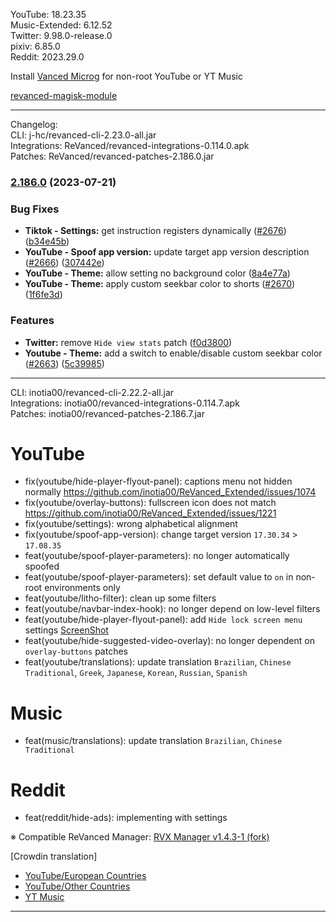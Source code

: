 YouTube: 18.23.35  
Music-Extended: 6.12.52  
Twitter: 9.98.0-release.0  
pixiv: 6.85.0  
Reddit: 2023.29.0  

Install [Vanced Microg](https://github.com/TeamVanced/VancedMicroG/releases) for non-root YouTube or YT Music  

[revanced-magisk-module](https://github.com/j-hc/revanced-magisk-module)  

---
Changelog:  
CLI: j-hc/revanced-cli-2.23.0-all.jar  
Integrations: ReVanced/revanced-integrations-0.114.0.apk  
Patches: ReVanced/revanced-patches-2.186.0.jar  

### [2.186.0](https://github.com/ReVanced/revanced-patches/compare/v2.185.0...v2.186.0) (2023-07-21)


### Bug Fixes

* **Tiktok - Settings:** get instruction registers dynamically ([#2676](https://github.com/ReVanced/revanced-patches/issues/2676)) ([b34e45b](https://github.com/ReVanced/revanced-patches/commit/b34e45b6dafad8e9d567ad65f58a182b8cc04676))
* **YouTube - Spoof app version:** update target app version description ([#2666](https://github.com/ReVanced/revanced-patches/issues/2666)) ([307442e](https://github.com/ReVanced/revanced-patches/commit/307442e654ff5486656319d91e4a5f5fb2b92651))
* **YouTube - Theme:** allow setting no background color ([8a4e77a](https://github.com/ReVanced/revanced-patches/commit/8a4e77a290a61a1caf93eb8bccaf728c84a3ef53))
* **YouTube - Theme:** apply custom seekbar color to shorts ([#2670](https://github.com/ReVanced/revanced-patches/issues/2670)) ([1f6fe3d](https://github.com/ReVanced/revanced-patches/commit/1f6fe3da4284fd768057ef068c7ddf88d3a11049))


### Features

* **Twitter:** remove `Hide view stats` patch ([f0d3800](https://github.com/ReVanced/revanced-patches/commit/f0d38001b34db63f212209afb91eebf59dad2b24))
* **Youtube - Theme:** add a switch to enable/disable custom seekbar color ([#2663](https://github.com/ReVanced/revanced-patches/issues/2663)) ([5c39985](https://github.com/ReVanced/revanced-patches/commit/5c39985888cdfe3acfdd8811ff9b6f80e243704e))




---
CLI: inotia00/revanced-cli-2.22.2-all.jar  
Integrations: inotia00/revanced-integrations-0.114.7.apk  
Patches: inotia00/revanced-patches-2.186.7.jar  

YouTube
==
- fix(youtube/hide-player-flyout-panel): captions menu not hidden normally https://github.com/inotia00/ReVanced_Extended/issues/1074
- fix(youtube/overlay-buttons): fullscreen icon does not match https://github.com/inotia00/ReVanced_Extended/issues/1221
- fix(youtube/settings): wrong alphabetical alignment
- fix(youtube/spoof-app-version): change target version `17.30.34` > `17.08.35`
- feat(youtube/spoof-player-parameters): no longer automatically spoofed
- feat(youtube/spoof-player-parameters): set default value to `on` in non-root environments only
- feat(youtube/litho-filter): clean up some filters
- feat(youtube/navbar-index-hook): no longer depend on low-level filters
- feat(youtube/hide-player-flyout-panel): add `Hide lock screen menu` settings [ScreenShot](https://imgur.com/a/2CQXqhz)
- feat(youtube/hide-suggested-video-overlay): no longer dependent on `overlay-buttons` patches
- feat(youtube/translations): update translation
`Brazilian`, `Chinese Traditional`, `Greek`, `Japanese`, `Korean`, `Russian`, `Spanish`


Music
==
- feat(music/translations): update translation
`Brazilian`, `Chinese Traditional`


Reddit
==
- feat(reddit/hide-ads): implementing with settings


※ Compatible ReVanced Manager: [RVX Manager v1.4.3-1 (fork)](https://github.com/inotia00/revanced-manager/releases/tag/v1.4.3-1)

[Crowdin translation]
- [YouTube/European Countries](https://crowdin.com/project/revancedextendedeu)
- [YouTube/Other Countries](https://crowdin.com/project/revancedextended)
- [YT Music](https://crowdin.com/project/revanced-music-extended)

---  
